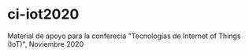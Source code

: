 # ci-iot2020
Material de apoyo para la conferecia "Tecnologías de Internet of Things (IoT)", Noviembre 2020
